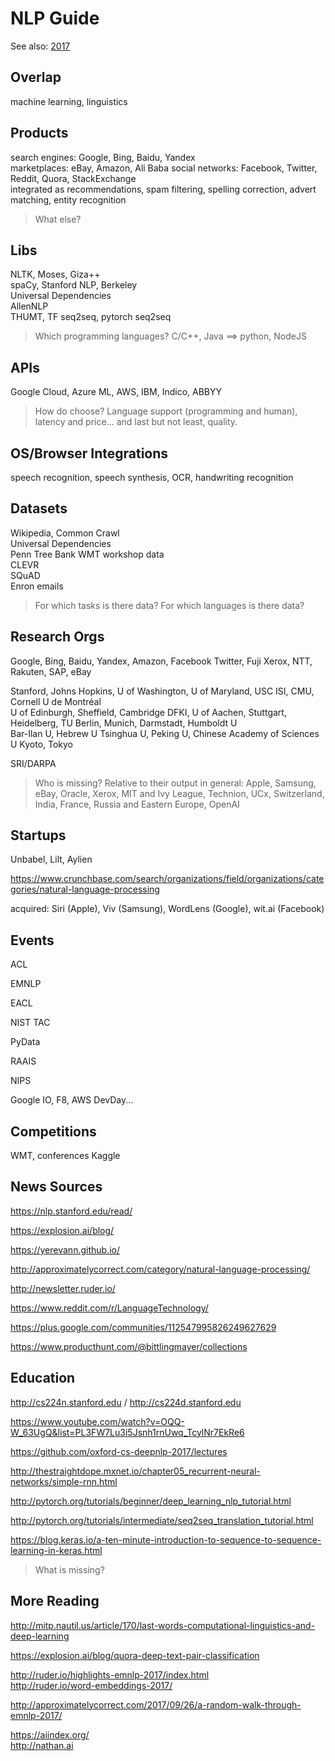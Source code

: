 # NLP Guide

See also: [2017](/2017)

## Overlap
machine learning, linguistics  

## Products
search engines: Google, Bing, Baidu, Yandex  
marketplaces: eBay, Amazon, Ali Baba
social networks: Facebook, Twitter, Reddit, Quora, StackExchange  
integrated as recommendations, spam filtering, spelling correction, advert matching, entity recognition

> What else?

## Libs
NLTK, Moses, Giza++    
spaCy, Stanford NLP, Berkeley    
Universal Dependencies  
AllenNLP  
THUMT, TF seq2seq, pytorch seq2seq  

> Which programming languages?  C/C++, Java ==> python, NodeJS

## APIs
Google Cloud, Azure ML, AWS, IBM, Indico, ABBYY   

> How do choose?  Language support (programming and human), latency and price... and last but not least, quality.

## OS/Browser Integrations
speech recognition, speech synthesis, OCR, handwriting recognition

## Datasets  
Wikipedia, Common Crawl  
Universal Dependencies  
Penn Tree Bank
WMT workshop data  
CLEVR  
SQuAD  
Enron emails  

> For which tasks is there data?  For which languages is there data?

## Research Orgs
Google, Bing, Baidu, Yandex, Amazon, Facebook
Twitter, Fuji Xerox, NTT, Rakuten, SAP, eBay

Stanford, Johns Hopkins, U of Washington, U of Maryland, USC ISI, CMU, Cornell
U de Montréal  
U of Edinburgh, Sheffield, Cambridge
DFKI, U of Aachen, Stuttgart, Heidelberg, TU Berlin, Munich, Darmstadt, Humboldt U  
Bar-Ilan U, Hebrew U
Tsinghua U, Peking U, Chinese Academy of Sciences
U Kyoto, Tokyo

SRI/DARPA

> Who is missing?  Relative to their output in general: Apple, Samsung, eBay, Oracle, Xerox, MIT and Ivy League, Technion, UCx, Switzerland, India, France, Russia and Eastern Europe, OpenAI

## Startups

Unbabel, Lilt, Aylien

https://www.crunchbase.com/search/organizations/field/organizations/categories/natural-language-processing

acquired: Siri (Apple), Viv (Samsung), WordLens (Google), wit.ai (Facebook)

## Events

ACL

EMNLP  

EACL

NIST TAC

PyData  

RAAIS  

NIPS

Google IO, F8, AWS DevDay...

## Competitions
WMT, conferences
Kaggle


## News Sources

https://nlp.stanford.edu/read/  

https://explosion.ai/blog/  

https://yerevann.github.io/  

http://approximatelycorrect.com/category/natural-language-processing/

http://newsletter.ruder.io/

https://www.reddit.com/r/LanguageTechnology/

https://plus.google.com/communities/112547995826249627629

https://www.producthunt.com/@bittlingmayer/collections

## Education

http://cs224n.stanford.edu / http://cs224d.stanford.edu

https://www.youtube.com/watch?v=OQQ-W_63UgQ&list=PL3FW7Lu3i5Jsnh1rnUwq_TcylNr7EkRe6

https://github.com/oxford-cs-deepnlp-2017/lectures

http://thestraightdope.mxnet.io/chapter05_recurrent-neural-networks/simple-rnn.html

http://pytorch.org/tutorials/beginner/deep_learning_nlp_tutorial.html

http://pytorch.org/tutorials/intermediate/seq2seq_translation_tutorial.html

https://blog.keras.io/a-ten-minute-introduction-to-sequence-to-sequence-learning-in-keras.html

> What is missing?

## More Reading

http://mitp.nautil.us/article/170/last-words-computational-linguistics-and-deep-learning

https://explosion.ai/blog/quora-deep-text-pair-classification  

http://ruder.io/highlights-emnlp-2017/index.html  
http://ruder.io/word-embeddings-2017/

http://approximatelycorrect.com/2017/09/26/a-random-walk-through-emnlp-2017/

https://aiindex.org/  
http://nathan.ai

